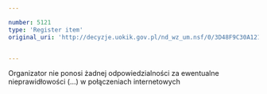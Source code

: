 ```yaml
---

number: 5121
type: 'Register item'
original_uri: 'http://decyzje.uokik.gov.pl/nd_wz_um.nsf/0/3D48F9C30A121154C1257BBE00334D75?OpenDocument'


---
```


Organizator nie ponosi żadnej odpowiedzialności za ewentualne nieprawidłowości (...) w połączeniach internetowych
